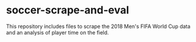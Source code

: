 # soccer-scrape-and-eval
This repository includes files to scrape the 2018 Men's FIFA World Cup data and an analysis of player time on the field.
